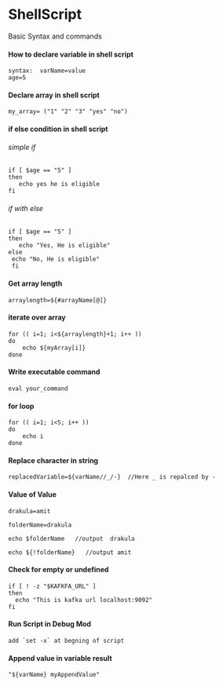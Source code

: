 # ShellScript
Basic Syntax and commands

#### How to declare variable in shell script
```
syntax:  varName=value
age=5
```
#### Declare array in shell script
```my_array= ("1" "2" "3" "yes" "no")```

#### if else condition in shell script

###### simple if
```
if [ $age == "5" ]
then
   echo yes he is eligible
fi
```
###### if with else
```
if [ $age == "5" ]
then
   echo "Yes, He is eligible"
else 
 echo "No, He is eligible"
 fi
```

#### Get array length
```arraylength=${#arrayName[@]}```


#### iterate over array
```
for (( i=1; i<${arraylength}+1; i++ ))
do
	echo ${myArray[i]}
done
```

#### Write executable command
```eval your_command```

#### for loop
```
for (( i=1; i<5; i++ ))
do
	echo i
done
```

#### Replace character in string
```replacedVariable=${varName//_/-}  //Here _ is repalced by -```


#### Value of Value
```
drakula=amit

folderName=drakula

echo $folderName   //output  drakula

echo ${!folderName}   //output amit
```
#### Check for empty or undefined
```
if [ ! -z "$KAFKFA_URL" ]
then
  echo "This is kafka url localhost:9092"
fi  
```

#### Run Script in Debug Mod
```add `set -x` at begning of script```

#### Append value in variable result
```"${varName} myAppendValue"```
